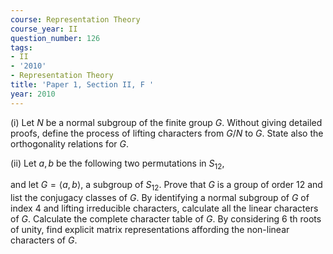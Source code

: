 ```yaml
---
course: Representation Theory
course_year: II
question_number: 126
tags:
- II
- '2010'
- Representation Theory
title: 'Paper 1, Section II, F '
year: 2010
---
```




(i) Let $N$ be a normal subgroup of the finite group $G$. Without giving detailed proofs, define the process of lifting characters from $G / N$ to $G$. State also the orthogonality relations for $G$.

(ii) Let $a, b$ be the following two permutations in $S_{12}$,

and let $G=\langle a, b\rangle$, a subgroup of $S_{12}$. Prove that $G$ is a group of order 12 and list the conjugacy classes of $G$. By identifying a normal subgroup of $G$ of index 4 and lifting irreducible characters, calculate all the linear characters of $G$. Calculate the complete character table of $G$. By considering 6 th roots of unity, find explicit matrix representations affording the non-linear characters of $G$.